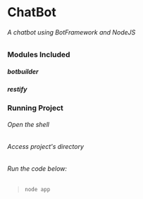 # ChatBot
###### A chatbot using BotFramework and NodeJS 




### Modules Included
##### botbuilder
##### restify




### Running Project
###### Open the shell
###### Access project's directory
###### Run the code below:
>```node app ```